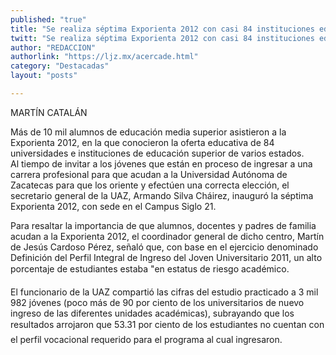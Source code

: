 ```yaml
---
published: "true"
title: "Se realiza séptima Exporienta 2012 con casi 84 instituciones educativas"
twitt: "Se realiza séptima Exporienta 2012 con casi 84 instituciones educativas"
author: "REDACCION"
authorlink: "https://ljz.mx/acercade.html"
category: "Destacadas"
layout: "posts"

---
```



  MARTÍN CATALÁN




Más de 10 mil alumnos de educación media superior asistieron a la Exporienta 2012, en la que conocieron la oferta educativa de 84 universidades e instituciones de educación superior de varios estados.  
  Al tiempo de invitar a los jóvenes que están en proceso de ingresar a una carrera profesional para que acudan a la Universidad Autónoma de Zacatecas para que los oriente y efectúen una correcta elección, el secretario general de la UAZ, Armando Silva Cháirez, inauguró la séptima Exporienta 2012, con sede en el Campus Siglo 21.



  Para resaltar la importancia de que alumnos, docentes y padres de familia acudan a la Exporienta 2012, el coordinador general de dicho centro, Martín de Jesús Cardoso Pérez, señaló que, con base en el ejercicio denominado Definición del Perfil Integral de Ingreso del Joven Universitario 2011, un alto porcentaje de estudiantes estaba "en estatus de riesgo académico.



  El funcionario de la UAZ compartió las cifras del estudio practicado a 3 mil 982 jóvenes (poco más de 90 por ciento de los universitarios de nuevo ingreso de las diferentes unidades académicas), subrayando que los resultados arrojaron que 53.31 por ciento de los estudiantes no cuentan con el perfil vocacional requerido para el programa al cual ingresaron.

